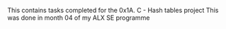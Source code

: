 This contains tasks completed for the 0x1A. C - Hash tables project
This was done in month 04 of my ALX SE programme

